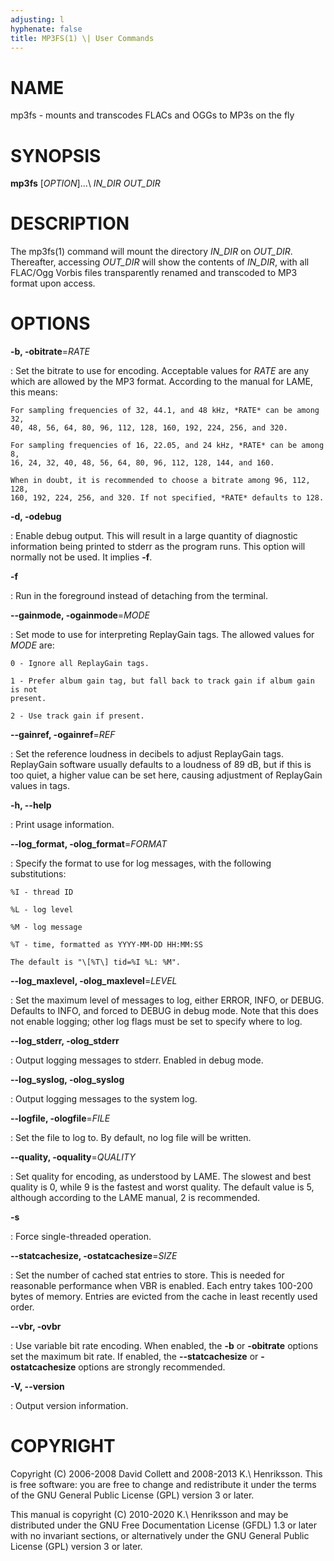 ```yaml
---
adjusting: l
hyphenate: false
title: MP3FS(1) \| User Commands
---
```


# NAME

mp3fs - mounts and transcodes FLACs and OGGs to MP3s on the fly

# SYNOPSIS

**mp3fs** \[*OPTION*\]...\ *IN_DIR* *OUT_DIR*

# DESCRIPTION

The mp3fs(1) command will mount the directory *IN_DIR* on *OUT_DIR*.
Thereafter, accessing *OUT_DIR* will show the contents of *IN_DIR*, with all
FLAC/Ogg Vorbis files transparently renamed and transcoded to MP3 format upon
access.

# OPTIONS

**-b, -obitrate**=*RATE*

:   Set the bitrate to use for encoding. Acceptable values for *RATE* are any
    which are allowed by the MP3 format. According to the manual for LAME, this
    means:

    For sampling frequencies of 32, 44.1, and 48 kHz, *RATE* can be among 32,
    40, 48, 56, 64, 80, 96, 112, 128, 160, 192, 224, 256, and 320.

    For sampling frequencies of 16, 22.05, and 24 kHz, *RATE* can be among 8,
    16, 24, 32, 40, 48, 56, 64, 80, 96, 112, 128, 144, and 160.

    When in doubt, it is recommended to choose a bitrate among 96, 112, 128,
    160, 192, 224, 256, and 320. If not specified, *RATE* defaults to 128.

**-d, -odebug**

:   Enable debug output. This will result in a large quantity of diagnostic
    information being printed to stderr as the program runs. This option will
    normally not be used. It implies **-f**.

**-f**

:   Run in the foreground instead of detaching from the terminal.

**--gainmode, -ogainmode**=*MODE*

:   Set mode to use for interpreting ReplayGain tags. The allowed values for
    *MODE* are:

    0 - Ignore all ReplayGain tags.

    1 - Prefer album gain tag, but fall back to track gain if album gain is not
    present.

    2 - Use track gain if present.

**--gainref, -ogainref**=*REF*

:   Set the reference loudness in decibels to adjust ReplayGain tags.
    ReplayGain software usually defaults to a loudness of 89 dB, but if this is
    too quiet, a higher value can be set here, causing adjustment of ReplayGain
    values in tags.

**-h, --help**

:   Print usage information.

**--log_format, -olog_format**=*FORMAT*

:   Specify the format to use for log messages, with the following
    substitutions:

    %I - thread ID

    %L - log level

    %M - log message

    %T - time, formatted as YYYY-MM-DD HH:MM:SS

    The default is "\[%T\] tid=%I %L: %M".

**--log_maxlevel, -olog_maxlevel**=*LEVEL*

:   Set the maximum level of messages to log, either ERROR, INFO, or DEBUG.
    Defaults to INFO, and forced to DEBUG in debug mode. Note that this does
    not enable logging; other log flags must be set to specify where to log.

**--log_stderr, -olog_stderr**

:   Output logging messages to stderr. Enabled in debug mode.

**--log_syslog, -olog_syslog**

:   Output logging messages to the system log.

**--logfile, -ologfile**=*FILE*

:   Set the file to log to. By default, no log file will be written.

**--quality, -oquality**=*QUALITY*

:   Set quality for encoding, as understood by LAME. The slowest and best
    quality is 0, while 9 is the fastest and worst quality. The default value
    is 5, although according to the LAME manual, 2 is recommended.

**-s**

:   Force single-threaded operation.

**--statcachesize, -ostatcachesize**=*SIZE*

:   Set the number of cached stat entries to store. This is needed for
    reasonable performance when VBR is enabled. Each entry takes 100-200 bytes
    of memory. Entries are evicted from the cache in least recently used order.

**--vbr, -ovbr**

:   Use variable bit rate encoding. When enabled, the **-b** or **-obitrate**
    options set the maximum bit rate. If enabled, the **--statcachesize** or
    **-ostatcachesize** options are strongly recommended.

**-V, --version**

:   Output version information.

# COPYRIGHT

Copyright (C) 2006-2008 David Collett and 2008-2013 K.\ Henriksson. This is
free software: you are free to change and redistribute it under the terms of
the GNU General Public License (GPL) version 3 or later.

This manual is copyright (C) 2010-2020 K.\ Henriksson and may be distributed
under the GNU Free Documentation License (GFDL) 1.3 or later with no invariant
sections, or alternatively under the GNU General Public License (GPL) version 3
or later.
